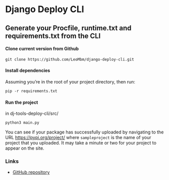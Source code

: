 # Django Deploy CLI
## Generate your Procfile, runtime.txt and requirements.txt from the CLI


#### Clone current version from Github
```
git clone https://github.com/LeoMbm/django-deploy-cli.git
```
#### Install dependencies
Assuming you’re in the root of your project directory, then run:
```
pip -r requirements.txt
```
#### Run the project
in dj-tools-deploy-cli/src/
```
python3 main.py
```

You can see if your package has successfully uploaded by navigating
to the URL https://pypi.org/project/<sampleproject> where `sampleproject` is the name of your project that you uploaded. 
It may take a minute or two for your project to appear on the site.
### Links
* [GitHub repository](https://github.com/LeoMbm/django-deploy-cli)
